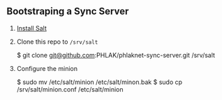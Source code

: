 ## Bootstraping a Sync Server

  1. [Install Salt](http://docs.saltstack.com/en/latest/topics/installation/index.html)

  2. Clone this repo to `/srv/salt`

        $ git clone git@github.com:PHLAK/phlaknet-sync-server.git /srv/salt

  3. Configure the minion

        $ sudo mv /etc/salt/minion /etc/salt/minon.bak
        $ sudo cp /srv/salt/minion.conf /etc/salt/minion
